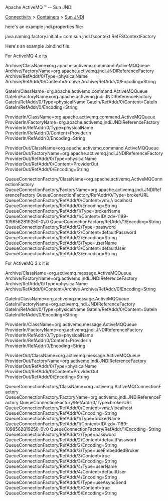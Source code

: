 Apache ActiveMQ ™ -- Sun JNDI 

[Connectivity](connectivity.html) > [Containers](containers.html) > [Sun JNDI](sun-jndi.html)


here's an example jndi.properties file:

java.naming.factory.initial = com.sun.jndi.fscontext.RefFSContextFactory

Here's an example .bindind file:

For ActiveMQ 4.x its

Archive/ClassName=org.apache.activemq.command.ActiveMQQueue
Archive/FactoryName=org.apache.activemq.jndi.JNDIReferenceFactory
Archive/RefAddr/0/Type=physicalName
Archive/RefAddr/0/Content=Archive
Archive/RefAddr/0/Encoding=String

GateIn/ClassName=org.apache.activemq.command.ActiveMQQueue
GateIn/FactoryName=org.apache.activemq.jndi.JNDIReferenceFactory
GateIn/RefAddr/0/Type=physicalName
GateIn/RefAddr/0/Content=GateIn
GateIn/RefAddr/0/Encoding=String

ProviderIn/ClassName=org.apache.activemq.command.ActiveMQQueue
ProviderIn/FactoryName=org.apache.activemq.jndi.JNDIReferenceFactory
ProviderIn/RefAddr/0/Type=physicalName
ProviderIn/RefAddr/0/Content=ProviderIn
ProviderIn/RefAddr/0/Encoding=String

ProviderOut/ClassName=org.apache.activemq.command.ActiveMQQueue
ProviderOut/FactoryName=org.apache.activemq.jndi.JNDIReferenceFactory
ProviderOut/RefAddr/0/Type=physicalName
ProviderOut/RefAddr/0/Content=ProviderOut
ProviderOut/RefAddr/0/Encoding=String

QueueConnectionFactory/ClassName=org.apache.activemq.ActiveMQConnectionFactory
QueueConnectionFactory/FactoryName=org.apache.activemq.jndi.JNDIReferenceFactory
QueueConnectionFactory/RefAddr/0/Type=brokerURL
QueueConnectionFactory/RefAddr/0/Content=vm\\://localhost
QueueConnectionFactory/RefAddr/0/Encoding=String
QueueConnectionFactory/RefAddr/1/Type=brokerName
QueueConnectionFactory/RefAddr/1/Content=ID\\:zdv-1189-1098562819250-0\\:0
QueueConnectionFactory/RefAddr/1/Encoding=String
QueueConnectionFactory/RefAddr/2/Type=password
QueueConnectionFactory/RefAddr/2/Content=defaultPassword
QueueConnectionFactory/RefAddr/2/Encoding=String
QueueConnectionFactory/RefAddr/3/Type=userName
QueueConnectionFactory/RefAddr/3/Content=defaultUser
QueueConnectionFactory/RefAddr/3/Encoding=String

For ActiveMQ 3.x it is

Archive/ClassName=org.activemq.message.ActiveMQQueue
Archive/FactoryName=org.activemq.jndi.JNDIReferenceFactory
Archive/RefAddr/0/Type=physicalName
Archive/RefAddr/0/Content=Archive
Archive/RefAddr/0/Encoding=String

GateIn/ClassName=org.activemq.message.ActiveMQQueue
GateIn/FactoryName=org.activemq.jndi.JNDIReferenceFactory
GateIn/RefAddr/0/Type=physicalName
GateIn/RefAddr/0/Content=GateIn
GateIn/RefAddr/0/Encoding=String

ProviderIn/ClassName=org.activemq.message.ActiveMQQueue
ProviderIn/FactoryName=org.activemq.jndi.JNDIReferenceFactory
ProviderIn/RefAddr/0/Type=physicalName
ProviderIn/RefAddr/0/Content=ProviderIn
ProviderIn/RefAddr/0/Encoding=String

ProviderOut/ClassName=org.activemq.message.ActiveMQQueue
ProviderOut/FactoryName=org.activemq.jndi.JNDIReferenceFactory
ProviderOut/RefAddr/0/Type=physicalName
ProviderOut/RefAddr/0/Content=ProviderOut
ProviderOut/RefAddr/0/Encoding=String

QueueConnectionFactory/ClassName=org.activemq.ActiveMQConnectionFactory
QueueConnectionFactory/FactoryName=org.activemq.jndi.JNDIReferenceFactory
QueueConnectionFactory/RefAddr/0/Type=brokerURL
QueueConnectionFactory/RefAddr/0/Content=vm\\://localhost
QueueConnectionFactory/RefAddr/0/Encoding=String
QueueConnectionFactory/RefAddr/1/Type=brokerName
QueueConnectionFactory/RefAddr/1/Content=ID\\:zdv-1189-1098562819250-0\\:0
QueueConnectionFactory/RefAddr/1/Encoding=String
QueueConnectionFactory/RefAddr/2/Type=password
QueueConnectionFactory/RefAddr/2/Content=defaultPassword
QueueConnectionFactory/RefAddr/2/Encoding=String
QueueConnectionFactory/RefAddr/3/Type=useEmbeddedBroker
QueueConnectionFactory/RefAddr/3/Content=true
QueueConnectionFactory/RefAddr/3/Encoding=String
QueueConnectionFactory/RefAddr/4/Type=userName
QueueConnectionFactory/RefAddr/4/Content=defaultUser
QueueConnectionFactory/RefAddr/4/Encoding=String
QueueConnectionFactory/RefAddr/5/Type=useAsyncSend
QueueConnectionFactory/RefAddr/5/Content=true
QueueConnectionFactory/RefAddr/5/Encoding=String

